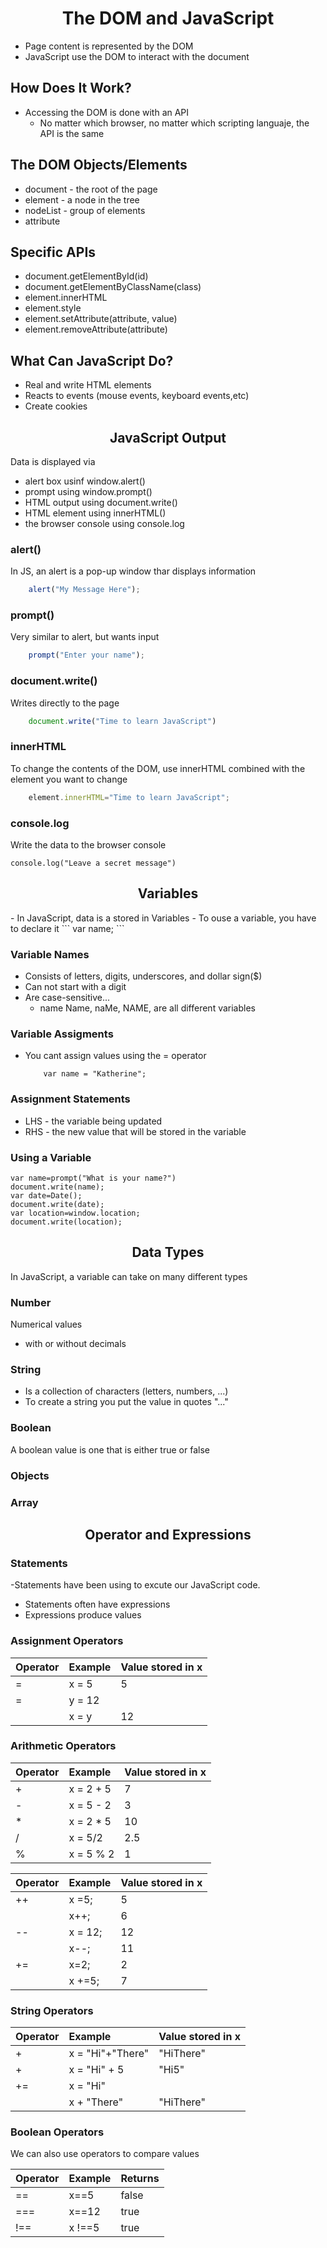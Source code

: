 <h1 align="center"> The DOM and JavaScript </h1>

- Page content is represented by the DOM
- JavaScript use the DOM to interact with the document

## How Does It Work?
- Accessing the DOM is done with an API
  - No  matter which browser, no matter which scripting languaje, the API is the same

## The DOM Objects/Elements

- document - the root of the page
- element - a node in the tree
- nodeList - group of elements 
- attribute 

## Specific APIs

- document.getElementById(id)
- document.getElementByClassName(class)
- element.innerHTML
- element.style
- element.setAttribute(attribute, value)
- element.removeAttribute(attribute)

## What Can JavaScript Do?
- Real and write HTML elements
- Reacts to events (mouse events, keyboard events,etc)
- Create cookies


<h2 align="center">JavaScript Output</h2>

Data is displayed via
- alert box usinf window.alert()
- prompt using window.prompt()
- HTML output using document.write()
- HTML element using innerHTML()
- the browser console using console.log

### alert()
In JS, an alert is a pop-up window thar displays information
```js
    alert("My Message Here");
```

### prompt()
Very similar to alert, but wants input
```js
    prompt("Enter your name");
```

### document.write()
Writes directly to the page
```js
    document.write("Time to learn JavaScript")
```

### innerHTML
To change the contents of the DOM, use innerHTML combined with the element you want to change
```js
    element.innerHTML="Time to learn JavaScript";
```

### console.log
Write the data to the browser console
```
console.log("Leave a secret message")
```

<h2 align="center">Variables</h2> 
- In JavaScript, data is a stored in Variables
- To ouse a variable, you have to declare it 
```
var name;
```

### Variable Names
- Consists of letters, digits, underscores, and dollar sign($)
- Can not start with a digit
- Are case-sensitive...
  - name Name, naMe, NAME, are all different variables

### Variable Assigments
- You cant assign values using the = operator
    ```
        var name = "Katherine";
    ```

### Assignment Statements

- LHS - the variable being updated 
- RHS - the new value that will be stored in the variable

### Using a Variable 

```
var name=prompt("What is your name?")
document.write(name);
var date=Date();
document.write(date);
var location=window.location;
document.write(location);
```

<h2 align="center">Data Types</h2>
In JavaScript, a variable can take on many different types

### Number 
Numerical values 
- with or without decimals

### String 
- Is a collection of characters (letters, numbers, ...)
- To create a string you put the value in quotes "..."

### Boolean
A boolean value is one that is either true or false

### Objects 

### Array 

<h2 align="center">Operator and Expressions</h2> 

### Statements
-Statements have been using to excute our JavaScript code.
- Statements often have expressions 
- Expressions produce values

### Assignment Operators

| Operator | Example | Value stored in x|
|:----| :---- | :-----|
| = | x = 5 | 5 |
| = | y = 12 | |
| | x = y | 12 |

### Arithmetic Operators

| Operator | Example | Value stored in x |
|:----- | :---- | :----- |
| + | x = 2 + 5 | 7 |
| - | x = 5 - 2 | 3 |
| * | x = 2 * 5 | 10 |
| / | x = 5/2 | 2.5 |
| % | x = 5 % 2 | 1 |


| Operator | Example | Value stored in x |
|:----|:-----|:----|
| ++ | x =5; | 5|
|  | x++; | 6 | 
| -- |x = 12; | 12 |
| | x--; |11 |
| += | x=2; | 2 |
| | x +=5; | 7|

### String Operators

| Operator | Example | Value stored in x |
|:-----|:----|:-----|
| + | x = "Hi"+"There" | "HiThere" |
| + | x = "Hi" + 5 | "Hi5" |
| += | x = "Hi" | |
| | x + "There" | "HiThere" |

### Boolean Operators 
We can also use operators to compare values

| Operator | Example | Returns |
|:----|:----|:----|
| == | x==5 | false |
| === | x==12 | true |
| !== | x !==5 | true|